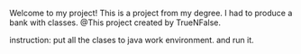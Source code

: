 Welcome to my project!
This is a project from my degree. 
I had to produce a bank with classes.
@This project created by TrueNFalse.

instruction:
put all the clases to java work environment.
and run it.
